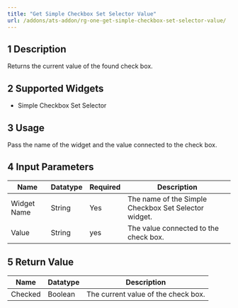 ```yaml
---
title: "Get Simple Checkbox Set Selector Value"
url: /addons/ats-addon/rg-one-get-simple-checkbox-set-selector-value/
---
```


## 1 Description

Returns the current value of the found check box.

## 2 Supported Widgets

* Simple Checkbox Set Selector

## 3 Usage

Pass the name of the widget and the value connected to the check box.

## 4 Input Parameters

Name | Datatype | Required | Description
---- | -------- | -------- | ---------------
Widget Name | String | Yes | The name of the Simple Checkbox Set Selector widget.
Value | String | yes | The value connected to the check box.

## 5 Return Value

Name | Datatype | Description
---- | --------- | ---------------
Checked | Boolean | The current value of the check box.
